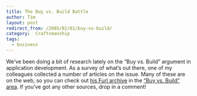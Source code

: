 ```yaml
---
title: The Buy vs. Build Battle
author: Tim
layout: post
redirect_from: /2005/02/01/buy-vs-build/
category:  Craftsmanship
tags:
  - business
---
```

We&#8217;ve been doing a bit of research lately on the &#8220;Buy vs. Build&#8221; argument in application development. As a survey of what&#8217;s out there, one of my colleagues collected a number of articles on the issue. Many of these are on the web, so you can check out [his Furl archive][1] in the [&#8220;Buy vs. Build&#8221; area][2]. If you&#8217;ve got any other sources, drop in a comment!

 [1]: http://www.furl.net/members/hawkinsak "The hawkinsak archive"
 [2]: http://www.furl.net/members/hawkinsak/build%20vs%20buy "The hawkinsak  list of 'Buy vs. Build' articles"
